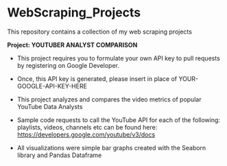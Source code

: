 # WebScraping_Projects
This repository contains a collection of my web scraping projects

**Project: YOUTUBER ANALYST COMPARISON**

- This project requires you to formulate your own API key to pull requests by registering on Google Developer.  

- Once, this API key is generated, please insert in place of YOUR-GOOGLE-API-KEY-HERE

- This project analyzes and compares the video metrics of popular YouTube Data Analysts 

- Sample code requests to call the YouTube API for each of the following: playlists, videos, channels etc can be found here: https://developers.google.com/youtube/v3/docs

- All visualizations were simple bar graphs created with the Seaborn library and Pandas Dataframe
